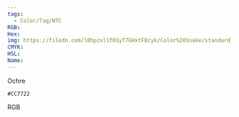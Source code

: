 ```yaml
---
tags:
  - Color/Tag/NTC
RGB:
Hex:
img: https://filedn.com/l0hpzxl1f01yT7GHxtF8cyk/Color%20Snake/standard_csv_to_svg/CC7722.svg
CMYK:
HSL:
Name:
---
```

Ochre
```palette
#CC7722
```
RGB
